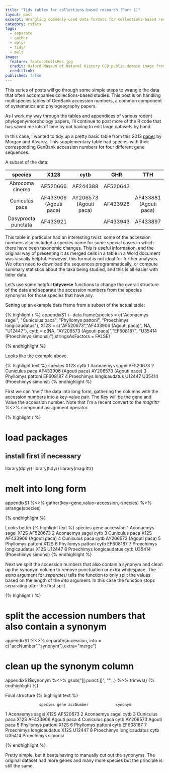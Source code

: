 ```yaml
---
title: "Tidy tables for collections-based research (Part 1)"
layout: post
excerpt: Wrangling commonly-used data formats for collections-based research. Part 1: GenBank accession tables.
category: rstats
tags:
  - separate
  - gather
  - dplyr
  - tidyr
  - melt
image:
  feature: featureCollsRes.jpg
  credit: Oxford Museum of Natural History CC0 public domain image from Pixabay
  creditlink:
published: false
---
```


This series of posts will go through some simple steps to wrangle the data that often accompanies collections-based studies. This post is on handling multispecies tables of GenBank accession numbers, a common component of systematics and phylogeography papers.

As I work my way through the tables and appendices of various rodent phylogeny/morphology papers, I’ll continue to post more of the R code that has saved me lots of time by not having to edit large datasets by hand. 

In this case, I wanted to tidy up a pretty basic table from this 2013 [paper](http://onlinelibrary.wiley.com/doi/10.1111/jzo.12017/abstract) by Morgan and Alvarez. This supplementary table had species with their corresponding GenBank accession numbers for four different gene sequences. 

A subset of the data:

|       species       	|          X12S          	|          cytb          	|    GHR   	|           TTH          	|
|:-------------------:	|:----------------------:	|:----------------------:	|:--------:	|:----------------------:	|
|   Abrocoma cinerea  	|        AF520666        	|        AF244388        	| AF520643 	|                        	|
|    Cuniculus paca   	| AF433906 (Agouti paca) 	| AY206573 (Agouti paca) 	| AF433928 	| AF433881 (Agouti paca) 	|
| Dasyprocta punctata 	|        AF433921        	|                        	| AF433943 	|        AF433897        	|

This table in particular had an interesting twist: some of the accession numbers also included a species name for some special cases in which there have been taxonomic changes. This is useful information, and the original way of presenting it as merged cells in a table in a Word document was visually helpful. However, this format is not ideal for further analyses. We often need to download the sequences programmatically, or compute summary statistics about the taxa being studied, and this is all easier with tidier data. 

Let’s use some helpful **tidyverse** functions to change the overall structure of the data and separate the accession numbers from the species synonyms for those species that have any.

Setting up an example data frame from a subset of the actual table:

{% highlight r %}
appendixS1 <- 
data.frame(species = c("Aconaemys sagei", "Cuniculus paca", "Phyllomys pattoni", "Proechimys longicaudatus"), 
           X12S = c("AF520673","AF433906 (Agouti paca)", NA, "U12447"), 
           cytb = c(NA, "AY206573 (Agouti paca)","EF608187", "U35414 (Proechimys simonsi)"),stringsAsFactors = FALSE)

{% endhighlight %}

Looks like the example above.

{% highlight text %}
                   species                   X12S                        cytb
1          Aconaemys sagei               AF520673                        <NA>
2           Cuniculus paca AF433906 (Agouti paca)      AY206573 (Agouti paca)
3        Phyllomys pattoni                   <NA>                    EF608187
4 Proechimys longicaudatus                 U12447 U35414 (Proechimys simonsi)
{% endhighlight %}

First we can ‘melt’ the data into long form, gathering the columns with the accession numbers into a key-value pair. The Key will be the gene and Value the accession number. Note that I'm a recent convert to the _magrittr_ %<>% compound assignment operator. 

{% highlight r %}
# load packages
## install first if necessary
library(dplyr)
library(tidyr)
library(magrittr)

# melt into long form
appendixS1 %<>% gather(key=gene,value=accession,-species) %>% arrange(species)

{% endhighlight %}

Looks better 
{% highlight text %}
                   species gene                   accession
1          Aconaemys sagei X12S                    AF520673
2          Aconaemys sagei cytb                        <NA>
3           Cuniculus paca X12S      AF433906 (Agouti paca)
4           Cuniculus paca cytb      AY206573 (Agouti paca)
5        Phyllomys pattoni X12S                        <NA>
6        Phyllomys pattoni cytb                    EF608187
7 Proechimys longicaudatus X12S                      U12447
8 Proechimys longicaudatus cytb U35414 (Proechimys simonsi)
{% endhighlight %}

Next we split the accession numbers that also contain a synonym and clean up the synonym column to remove punctuation or extra whitespace. The _extra_ argument for _separate()_ tells the function to only split the values based on the length of the _into_ argument. In this case the function stops separating after the first split.

{% highlight r %}
# split the accession numbers that also contain a synonym
appendixS1 %<>% separate(accession, into = c("accNumber","synonym"),extra="merge")
# clean up the synonym column
appendixS1$synonym %<>% gsub("[[:punct:]]", "", .) %>% trimws()
{% endhighlight %}

Final structure
{% highlight text %}

                   species gene accNumber            synonym
1          Aconaemys sagei X12S  AF520673               <NA>
2          Aconaemys sagei cytb      <NA>               <NA>
3           Cuniculus paca X12S  AF433906        Agouti paca
4           Cuniculus paca cytb  AY206573        Agouti paca
5        Phyllomys pattoni X12S      <NA>               <NA>
6        Phyllomys pattoni cytb  EF608187               <NA>
7 Proechimys longicaudatus X12S    U12447               <NA>
8 Proechimys longicaudatus cytb    U35414 Proechimys simonsi

{% endhighlight %}

Pretty simple, but it beats having to manually cut out the synonyms. The original dataset had more genes and many more species but the principle is still the same.
